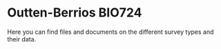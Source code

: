 # Outten-Berrios BIO724
 Here you can find files and documents on the different survey types and their data. 
